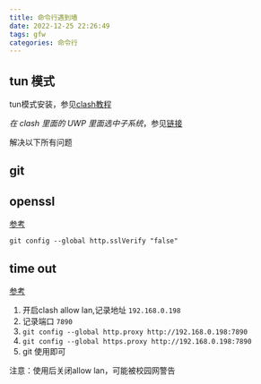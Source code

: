 ```yaml
---
title: 命令行遇到墙
date: 2022-12-25 22:26:49
tags: gfw
categories: 命令行
---
```

## tun 模式

tun模式安装，参见[clash教程](https://docs.cfw.lbyczf.com/contents/tun.html#windows)

*在 clash 里面的 UWP 里面选中子系统*，参见[链接](https://www.v2ex.com/t/677083)

解决以下所有问题

## git

## openssl

[参考](https://www.cnblogs.com/lvhuayan/p/14538106.html)

`git config --global http.sslVerify "false"`

## time out

[参考](https://z.arlmy.me/posts/hexo/Hexo_DeployMeetsGFW/)

1. 开启clash allow lan,记录地址 `192.168.0.198`
2. 记录端口 `7890`
3. `git config --global http.proxy http://192.168.0.198:7890`
4. `git config --global https.proxy http://192.168.0.198:7890`
5. git 使用即可

注意：使用后关闭allow lan，可能被校园网警告
